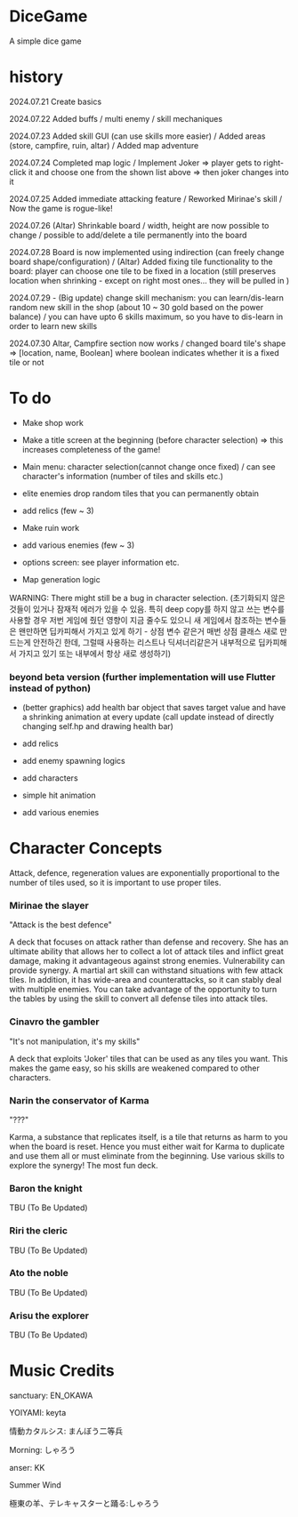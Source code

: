 # DiceGame
A simple dice game

# history
2024.07.21 Create basics


2024.07.22 Added buffs / multi enemy / skill mechaniques


2024.07.23 Added skill GUI (can use skills more easier) / Added areas (store, campfire, ruin, altar) / Added map adventure


2024.07.24 Completed map logic / Implement Joker => player gets to right-click it and choose one from the shown list above => then joker changes into it


2024.07.25 Added immediate attacking feature / Reworked Mirinae's skill / Now the game is rogue-like! 


2024.07.26 (Altar) Shrinkable board / width, height are now possible to change / possible to add/delete a tile permanently into the board


2024.07.28 Board is now implemented using indirection (can freely change board shape/configuration) / (Altar) Added fixing tile functionality to the board: player can choose one tile to be fixed in a location (still preserves location when shrinking - except on right most ones... they will be pulled in )


2024.07.29 - (Big update) change skill mechanism: you can learn/dis-learn random new skill in the shop (about 10 ~ 30 gold based on the power balance) 
/ you can have upto 6 skills maximum, so you have to dis-learn in order to learn new skills


2024.07.30 Altar, Campfire section now works / changed board tile's shape => [location, name, Boolean] where boolean indicates whether it is a fixed tile or not



# To do
- Make shop work
- Make a title screen at the beginning (before character selection) => this increases completeness of the game!
- Main menu: character selection(cannot change once fixed) / can see character's information (number of tiles and skills etc.)

- elite enemies drop random tiles that you can permanently obtain 

- add relics (few ~ 3)
- Make ruin work
- add various enemies (few ~ 3)

- options screen: see player information etc.
- Map generation logic

WARNING: There might still be a bug in character selection. (초기화되지 않은 것들이 있거나 잠재적 에러가 있을 수 있음. 특히 deep copy를 하지 않고 쓰는 변수를 사용할 경우 저번 게임에 줬던 영향이 지금 줄수도 있으니 새 게임에서 참조하는 변수들은 왠만하면 딥카피해서 가지고 있게 하기 - 상점 변수 같은거 매번 상점 클래스 새로 만드는게 안전하긴 한데, 그럴때 사용하는 리스트나 딕셔너리같은거 내부적으로 딥카피해서 가지고 있기 또는 내부에서 항상 새로 생성하기)


### beyond beta version (further implementation will use Flutter instead of python)
- (better graphics) add health bar object that saves target value and have a shrinking animation at every update (call update instead of directly changing self.hp and drawing health bar)

- add relics

- add enemy spawning logics

- add characters

- simple hit animation

- add various enemies


# Character Concepts
Attack, defence, regeneration values are exponentially proportional to the number of tiles used, so it is important to use proper tiles.

### Mirinae the slayer
"Attack is the best defence"


A deck that focuses on attack rather than defense and recovery. 
She has an ultimate ability that allows her to collect a lot of attack tiles and inflict great damage, making it advantageous against strong enemies. Vulnerability can provide synergy.
A martial art skill can withstand situations with few attack tiles. 
In addition, it has wide-area and counterattacks, so it can stably deal with multiple enemies. 
You can take advantage of the opportunity to turn the tables by using the skill to convert all defense tiles into attack tiles.

### Cinavro the gambler
"It's not manipulation, it's my skills"


A deck that exploits 'Joker' tiles that can be used as any tiles you want. 
This makes the game easy, so his skills are weakened compared to other characters.


### Narin the conservator of Karma
"???"


Karma, a substance that replicates itself, is a tile that returns as harm to you when the board is reset.
Hence you must either wait for Karma to duplicate and use them all or must eliminate from the beginning.
Use various skills to explore the synergy! The most fun deck.


### Baron the knight
TBU (To Be Updated)



### Riri the cleric
TBU (To Be Updated)



### Ato the noble
TBU (To Be Updated)



### Arisu the explorer
TBU (To Be Updated)







# Music Credits
sanctuary: EN_OKAWA


YOIYAMI: keyta


情動カタルシス: まんぼう二等兵


Morning: しゃろう


anser: KK


Summer Wind


極東の羊、テレキャスターと踊る:しゃろう